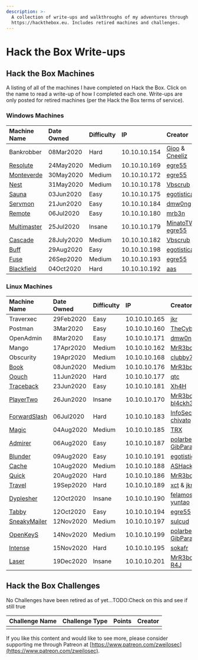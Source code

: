 ```yaml
---
description: >-
  A collection of write-ups and walkthroughs of my adventures through
  https://hackthebox.eu. Includes retired machines and challenges.
---
```


# Hack the Box Write-ups

## Hack the Box Machines

A listing of all of the machines I have completed on Hack the Box. Click on the name to read a write-up of how I completed each one.  Write-ups are only posted for retired machines \(per the Hack the Box terms of service\). 

### Windows Machines

| Machine Name | Date Owned | Difficulty | IP | Creator |
| :--- | :--- | :--- | :--- | :--- |
| Bankrobber | 08Mar2020 | Hard | 10.10.10.154 | [Gioo](https://www.hackthebox.eu/home/users/profile/623) & [Cneeliz](https://www.hackthebox.eu/home/users/profile/3244) |
| [Resolute](windows-machines/medium/resolute-write-up.md) | 24May2020 | Medium | 10.10.10.169 | [egre55](https://www.hackthebox.eu/home/users/profile/1190) |
| [Monteverde](windows-machines/medium/monteverde-write-up.md) | 30May2020 | Medium | 10.10.10.172 | [egre55](https://www.hackthebox.eu/home/users/profile/1190) |
| [Nest](windows-machines/medium/nest-write-up.md) | 31May2020 | Medium | 10.10.10.178 | [Vbscrub](https://www.hackthebox.eu/home/users/profile/158833) |
| [Sauna](windows-machines/easy/sauna-write-up.md) | 03Jun2020 | Easy | 10.10.10.175 | [egotisticalSW](https://www.hackthebox.eu/home/users/profile/94858) |
| [Servmon](windows-machines/easy/servmon-write-up.md) | 21Jun2020 | Easy | 10.10.10.184 | [dmw0ng](https://www.hackthebox.eu/home/users/profile/82600) |
| [Remote](windows-machines/easy/remote-write-up.md) | 06Jul2020 | Easy | 10.10.10.180 | [mrb3n](https://www.hackthebox.eu/home/users/profile/2984) |
| [Multimaster](windows-machines/insane/multimaster.md) | 25Jul2020 | Insane | 10.10.10.179 | [MinatoTW](https://www.hackthebox.eu/home/users/profile/8308) & [egre55](https://www.hackthebox.eu/home/users/profile/1190) |
| [Cascade](windows-machines/medium/cascade-write-up.md) | 28July2020 | Medium | 10.10.10.182 | [Vbscrub](https://www.hackthebox.eu/home/users/profile/158833) |
| [Buff](windows-machines/easy/buff-write-up.md) | 29Aug2020 | Easy | 10.10.10.198 | [egotisticalSW](https://www.hackthebox.eu/home/users/profile/94858) |
| [Fuse](windows-machines/medium/fuse-write-up.md) | 26Sep2020 | Medium | 10.10.10.193 | [egre55](https://www.hackthebox.eu/home/users/profile/1190) |
| [Blackfield](windows-machines/hard/blackfield-write-up.md) | 04Oct2020 | Hard | 10.10.10.192 | [aas](https://www.hackthebox.eu/home/users/profile/6259) |

### Linux Machines

| Machine Name | Date Owned | Difficulty | IP | Creator |
| :--- | :--- | :--- | :--- | :--- |
| Traverxec | 29Feb2020 | Easy | 10.10.10.165 | [jkr](https://www.hackthebox.eu/home/users/profile/77141) |
| Postman | 3Mar2020 | Easy | 10.10.10.160 | [TheCyberGeek](https://www.hackthebox.eu/home/users/profile/114053) |
| OpenAdmin | 8Mar2020 | Easy | 10.10.10.171 | [dmw0ng](https://www.hackthebox.eu/home/users/profile/82600) |
| Mango | 17Apr2020 | Medium | 10.10.10.162 | [MrR3boot](https://www.hackthebox.eu/home/users/profile/13531) |
| Obscurity | 19Apr2020 | Medium | 10.10.10.168 | [clubby789](https://www.hackthebox.eu/home/users/profile/83743) |
| [Book](linux-machines/medium/book-write-up.md) | 08Jun2020 | Medium | 10.10.10.176 | [MrR3boot](https://www.hackthebox.eu/home/users/profile/13531) |
| [Oouch](linux-machines/hard/oouch-write-up.md) | 11Jun2020 | Hard | 10.10.10.177 | [qtc](https://www.hackthebox.eu/home/users/profile/103578) |
| [Traceback](linux-machines/easy/traceback-write-up.md) | 23Jun2020 | Easy | 10.10.10.181 | [Xh4H](https://www.hackthebox.eu/home/users/profile/21439) |
| [PlayerTwo](linux-machines/insane/playertwo-write-up.md) | 26Jun2020 | Insane | 10.10.10.170 | [MrR3boot](https://www.hackthebox.eu/home/users/profile/13531) & [bl4ckh34rt](https://www.hackthebox.eu/home/users/profile/64903) |
| [ForwardSlash](linux-machines/hard/forwardslash-write-up.md) | 06Jul2020 | Hard | 10.10.10.183 | [InfoSecJack](https://www.hackthebox.eu/home/users/profile/52045) & [chivato](https://www.hackthebox.eu/home/users/profile/44614) |
| [Magic](linux-machines/medium/magic-write-up.md) | 04Aug2020 | Medium | 10.10.10.185 | [TRX](https://www.hackthebox.eu/home/users/profile/31190) |
| [Admirer](linux-machines/easy/admirer-write-up.md) | 06Aug2020 | Easy | 10.10.10.187 | [polarbearer](https://www.hackthebox.eu/home/users/profile/159204) & [GibParadox](https://www.hackthebox.eu/home/users/profile/125033) |
| [Blunder](linux-machines/easy/blunder-write-up.md) | 09Aug2020 | Easy | 10.10.10.191 | [egotisticalSW](https://www.hackthebox.eu/home/users/profile/94858) |
| [Cache](linux-machines/medium/cache-write-up.md) | 10Aug2020 | Medium | 10.10.10.188 | [ASHacker](https://www.hackthebox.eu/home/users/profile/23227) |
| [Quick](linux-machines/hard/quick-write-up.md) | 20Aug2020 | Hard | 10.10.10.186 | [MrR3boot](https://www.hackthebox.eu/home/users/profile/13531) |
| [Travel](linux-machines/hard/travel-write-up.md) | 19Sep2020 | Hard | 10.10.10.189 | [xct](https://www.hackthebox.eu/home/users/profile/13569) & [jkr](https://www.hackthebox.eu/home/users/profile/77141) |
| [Dyplesher](linux-machines/insane/dyplesher-write-up.md) | 12Oct2020 | Insane | 10.10.10.190 | [felamos](https://app.hackthebox.eu/users/27390) & [yuntao](https://app.hackthebox.eu/users/12438) |
| [Tabby](linux-machines/easy/tabby-write-up.md) | 12Oct2020 | Easy | 10.10.10.194 | [egre55](https://app.hackthebox.eu/users/1190) |
| [SneakyMailer](linux-machines/medium/sneakymailer-writeup.md) | 12Nov2020 | Medium | 10.10.10.197 | [sulcud](https://app.hackthebox.eu/users/106709) |
| [OpenKeyS](linux-machines/medium/openkeys.md) | 14Nov2020 | Medium | 10.10.10.199 | [polarbearer](https://www.hackthebox.eu/home/users/profile/159204) & [GibParadox](https://www.hackthebox.eu/home/users/profile/125033) |
| [Intense](linux-machines/hard/intense-write-up.md) | 15Nov2020 | Hard | 10.10.10.195 | [sokafr](https://app.hackthebox.eu/users/19014) |
| [Laser](linux-machines/insane/laser.md) | 19Dec2020 | Insane | 10.10.10.201 | [MrR3boot](https://www.hackthebox.eu/home/users/profile/13531) & [R4J](https://app.hackthebox.eu/users/13243) |

## Hack the Box Challenges

No Challenges have been retired as of yet...TODO:Check on this and see if still true

| Challenge Name | Challenge Type | Points | Creator |
| :--- | :--- | :--- | :--- |
|  |  |  |  |

If you like this content and would like to see more, please consider supporting me through Patreon at [https://www.patreon.com/zweilosec](https://www.patreon.com/zweilosec).

